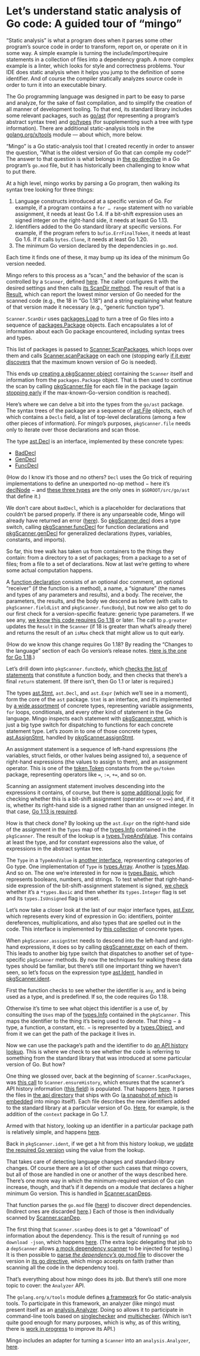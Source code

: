 # Let’s understand static analysis of Go code: A guided tour of “mingo”

“Static analysis” is what a program does when it parses some other program’s source code
in order to transform, report on, or operate on it in some way.
A simple example is turning the include/import/require statements in a collection of files into a dependency graph.
A more complex example is a linter,
which looks for style and correctness problems.
Your IDE does static analysis when it helps you jump to the definition of some identifier.
And of course the compiler statically analyzes source code in order to turn it into an executable binary.

The Go programming language was designed in part to be easy to parse and analyze,
for the sake of fast compilation,
and to simplify the creation of all manner of development tooling.
To that end, its standard library includes some relevant packages,
such as [go/ast](https://pkg.go.dev/go/ast)
(for representing a program’s abstract syntax tree)
and [go/types](https://pkg.go.dev/go/types)
(for supplementing such a tree with type information).
There are additional static-analysis tools in the [golang.org/x/tools](https://pkg.go.dev/golang.org/x/tools) module —
about which, more below.

“Mingo” is a Go static-analysis tool that I created recently in order to answer the question,
“What is the oldest version of Go that can compile my code?”
The answer to that question is what belongs in [the go directive](https://go.dev/ref/mod#go-mod-file-go) in a Go program’s `go.mod` file,
but it has historically been challenging to know what to put there.

At a high level,
mingo works by parsing a Go program,
then walking its syntax tree looking for three things:

1. Language constructs introduced at a specific version of Go.
   For example, if a program contains a `for … range` statement with no variable assignment,
   it needs at least Go 1.4.
   If a bit-shift expression uses an signed integer on the right-hand side,
   it needs at least Go 1.13.
2. Identifiers added to the Go standard library at specific versions.
   For example, if the program refers to `bufio.ErrFinalToken`,
   it needs at least Go 1.6.
   If it calls `bytes.Clone`,
   it needs at least Go 1.20.
3. The minimum Go version declared by the dependencies in `go.mod`.

Each time it finds one of these,
it may bump up its idea of the minimum Go version needed.

Mingo refers to this process as a “scan,”
and the behavior of the scan is controlled by a `Scanner`,
defined [here](https://github.com/bobg/mingo/blob/562b72282874015100556d6cecff601d9c9fd07a/scan.go#L18-L31).
The caller configures it with the desired settings
and then calls [its ScanDir method](https://github.com/bobg/mingo/blob/562b72282874015100556d6cecff601d9c9fd07a/scan.go#L47).
The result of that is a [Result](https://github.com/bobg/mingo/blob/562b72282874015100556d6cecff601d9c9fd07a/result.go#L11-L14),
which can report the lowest minor version of Go needed for the scanned code
(e.g., the 18 in “Go 1.18”)
and a string explaining what feature of that version made it necessary
(e.g., “generic function type”).

`Scanner.ScanDir` uses [packages.Load](https://pkg.go.dev/golang.org/x/tools/go/packages#Load)
to turn a tree of Go files into a sequence of [packages.Package](https://pkg.go.dev/golang.org/x/tools/go/packages#Package) objects.
Each encapsulates a lot of information about each Go package encountered,
including syntax trees and types.

This list of packages is passed to [Scanner.ScanPackages](https://github.com/bobg/mingo/blob/562b72282874015100556d6cecff601d9c9fd07a/scan.go#L69),
which loops over them and calls [Scanner.scanPackage](https://github.com/bobg/mingo/blob/562b72282874015100556d6cecff601d9c9fd07a/scan.go#L131) on each one
(stopping early [if it ever discovers](https://github.com/bobg/mingo/blob/562b72282874015100556d6cecff601d9c9fd07a/scan.go#L99-L101) that the maximum known version of Go is needed).

This ends up [creating a pkgScanner object](https://github.com/bobg/mingo/blob/562b72282874015100556d6cecff601d9c9fd07a/scan.go#L136-L141)
containing the `Scanner` itself and information from the `packages.Package` object.
That is then used to continue the scan
by calling [pkgScanner.file](https://github.com/bobg/mingo/blob/562b72282874015100556d6cecff601d9c9fd07a/package.go#L18)
for each file in the package
(again [stopping early](https://github.com/bobg/mingo/blob/562b72282874015100556d6cecff601d9c9fd07a/scan.go#L148-L150) if the max-known-Go-version condition is reached).

Here’s where we can delve a bit into the types from the `go/ast` package.
The syntax trees of the package are a sequence of [ast.File](https://pkg.go.dev/go/ast#File) objects,
each of which contains a `Decls` field, a list of top-level declarations
(among a few other pieces of information).
For mingo’s purposes,
`pkgScanner.file` needs only to iterate over those declarations and scan those.

The type [ast.Decl](https://pkg.go.dev/go/ast#Decl) is an interface,
implemented by these concrete types:

- [BadDecl](https://pkg.go.dev/go/ast#BadDecl)
- [GenDecl](https://pkg.go.dev/go/ast#GenDecl)
- [FuncDecl](https://pkg.go.dev/go/ast#FuncDecl)

(How do I know it’s those and no others?
`Decl` uses the Go trick of requiring implementations to define an unexported no-op method −
here it’s [declNode](https://cs.opensource.google/go/go/+/master:src/go/ast/ast.go;l=52;drc=28f1bf61b7383bd4079d77090e67b3198b75be12) −
and [these three types](https://cs.opensource.google/go/go/+/master:src/go/ast/ast.go;l=1011-1015;drc=28f1bf61b7383bd4079d77090e67b3198b75be12) are the only ones in `$GOROOT/src/go/ast` that define it.)

We don’t care about `BadDecl`,
which is a placeholder for declarations that couldn’t be parsed properly.
If there is any unparseable code,
Mingo will already have returned an error ([here](https://github.com/bobg/mingo/blob/562b72282874015100556d6cecff601d9c9fd07a/scan.go#L76-L85)).
So [pkgScanner.decl](https://github.com/bobg/mingo/blob/562b72282874015100556d6cecff601d9c9fd07a/decl.go#L9) does a type switch,
calling [pkgScanner.funcDecl](https://github.com/bobg/mingo/blob/562b72282874015100556d6cecff601d9c9fd07a/decl.go#L19) for function declarations
and [pkgScanner.genDecl](https://github.com/bobg/mingo/blob/562b72282874015100556d6cecff601d9c9fd07a/decl.go#L77)
for generalized declarations (types, variables, constants, and imports).

So far, this tree walk has taken us from containers to the things they contain:
from a directory to a set of packages;
from a package to a set of files;
from a file to a set of declarations.
Now at last we’re getting to where some actual computation happens.

A [function declaration](https://pkg.go.dev/go/ast#FuncDecl) consists of an optional doc comment,
an optional “receiver” (if the function is a method),
a name,
a “signature” (the names and types of any parameters and results),
and a body.
The receiver, the parameters, the results, and the body we descend as before
(with calls to `pkgScanner.fieldList` and `pkgScanner.funcBody`),
but now we also get to do our first check for a version-specific feature:
generic type parameters.
If we see any,
[we know this code requires Go 1.18](https://github.com/bobg/mingo/blob/562b72282874015100556d6cecff601d9c9fd07a/decl.go#L27-L37) or later.
The call to `p.greater` updates the `Result` in the `Scanner`
(if 18 is greater than what’s already there)
and returns the result of an `isMax` check
that might allow us to quit early.

(How do we know this change requires Go 1.18?
By reading the “Changes to the language” section of each Go version’s release notes.
[Here is the one for Go 1.18](https://tip.golang.org/doc/go1.18#language).)

Let’s drill down into `pkgScanner.funcBody`,
which [checks the list of statements](https://github.com/bobg/mingo/blob/562b72282874015100556d6cecff601d9c9fd07a/expr.go#L163-L170)
that constitute a function body,
and then checks that there’s a final `return` statement.
(If there isn’t, then Go 1.1 or later is required.)

The types [ast.Stmt](https://pkg.go.dev/go/ast#Stmt),
`ast.Decl`, and `ast.Expr`
(which we’ll see in a moment),
form the core of the `ast` package.
`Stmt` is an interface, and it’s implemented by
[a wide assortment](https://cs.opensource.google/go/go/+/master:src/go/ast/ast.go;l=849-871;drc=ef84d62cfc358ff62c60da9ceec754e7a389b5d5)
of concrete types,
representing variable assignments,
`for` loops,
conditionals,
and every other kind of statement in the Go language.
Mingo inspects each statement with
[pkgScanner.stmt](https://github.com/bobg/mingo/blob/562b72282874015100556d6cecff601d9c9fd07a/stmt.go#L10),
which is just a big type switch for dispatching to functions for each concrete statement type.
Let’s zoom in to one of those concrete types,
[ast.AssignStmt](https://pkg.go.dev/go/ast#AssignStmt),
handled by [pkgScanner.assignStmt](https://github.com/bobg/mingo/blob/562b72282874015100556d6cecff601d9c9fd07a/stmt.go#L87).

An assignment statement is a sequence of left-hand expressions
(the variables, struct fields, or other lvalues being assigned to),
a sequence of right-hand expressions
(the values to assign to them),
and an assignment operator.
This is one of the [token.Token](https://pkg.go.dev/go/token#Token) constants
from the `go/token` package,
representing operators like `=`, `:=`, `+=`, and so on.

Scanning an assignment statement involves descending into the expressions it contains, of course,
but there is [some additional logic](https://github.com/bobg/mingo/blob/562b72282874015100556d6cecff601d9c9fd07a/stmt.go#L89-L97)
for checking whether this is a bit-shift assignment
(operator `<<=` or `>>=`) and,
if it is,
whether its right-hand side is a signed rather than an unsigned integer.
In that case,
[Go 1.13 is required](https://tip.golang.org/doc/go1.13#language).

How is that check done?
By looking up the `ast.Expr` on the right-hand side of the assignment
in the `Types` map of the [types.Info](https://pkg.go.dev/go/types#Info)
contained in the `pkgScanner`.
The result of the lookup is a [types.TypeAndValue](https://pkg.go.dev/go/types#TypeAndValue).
This contains at least the type,
and for constant expressions also the value,
of expressions in the abstract syntax tree.

The `Type` in a `TypeAndValue` is [another interface](https://pkg.go.dev/go/types#Type),
representing categories of Go type.
One implementation of `Type` is [types.Array](https://pkg.go.dev/go/types#Array).
Another is [types.Map](https://pkg.go.dev/go/types#Map).
And so on.
The one we’re interested in for now
is [types.Basic](https://pkg.go.dev/go/types#Basic),
which represents booleans, numbers, and strings.
To test whether that right-hand-side expression of the bit-shift-assignment statement is signed,
[we check](https://github.com/bobg/mingo/blob/562b72282874015100556d6cecff601d9c9fd07a/package.go#L46)
whether it’s a `*types.Basic`
and then whether its `types.Integer` flag is set and its `types.IsUnsigned` flag is unset.

Let’s now take a closer look at the last of our major interface types,
[ast.Expr](https://pkg.go.dev/go/ast#Expr),
which represents every kind of expression in Go:
identifiers, pointer dereferences, multiplications,
and also types that are spelled out in the code.
This interface is implemented by [this collection](https://cs.opensource.google/go/go/+/master:src/go/ast/ast.go;l=548-573;drc=ef84d62cfc358ff62c60da9ceec754e7a389b5d5) of concrete types.

When `pkgScanner.assignStmt` needs to descend into the left-hand and right-hand expressions,
it does so by calling [pkgScanner.expr](https://github.com/bobg/mingo/blob/562b72282874015100556d6cecff601d9c9fd07a/expr.go#L11) on each of them.
This leads to another big type switch that dispatches to another set of type-specific `pkgScanner` methods.
By now the techniques for walking these data types should be familiar,
but there’s still one important thing we haven’t seen,
so let’s focus on the expression type [ast.Ident](https://pkg.go.dev/go/ast#Ident),
handled in [pkgScanner.ident](https://github.com/bobg/mingo/blob/e25314c0cc521e743eb39543db37296d4239df46/expr.go#L70).

First the function checks to see whether the identifier is `any`,
and is being used as a type,
and is predefined.
If so, the code requires Go 1.18.

Otherwise it’s time to see what object this identifier is a use of,
by consulting the `Uses` map of the [types.Info](https://pkg.go.dev/go/types#Info)
contained in the `pkgScanner`.
This maps the identifier to the thing it’s being used to denote.
That thing −
a type, a function, a constant, etc. −
is represented by a [types.Object](https://pkg.go.dev/go/types#Object),
and from it we can get the path of the package it lives in.

Now we can use the package’s path and the identifier to do [an API history lookup](https://github.com/bobg/mingo/blob/e25314c0cc521e743eb39543db37296d4239df46/expr.go#L97).
This is where we check to see whether the code is referring to something from the standard library
that was introduced at some particular version of Go.
But how?

One thing we glossed over,
back at the beginning of `Scanner.ScanPackages`,
was [this call](https://github.com/bobg/mingo/blob/e25314c0cc521e743eb39543db37296d4239df46/scan.go#L70) to `Scanner.ensureHistory`,
which ensures that the scanner’s API history information
([this field](https://github.com/bobg/mingo/blob/e25314c0cc521e743eb39543db37296d4239df46/scan.go#L29))
is populated.
That happens [here](https://github.com/bobg/mingo/blob/e25314c0cc521e743eb39543db37296d4239df46/hist.go#L66).
It parses the files in [the api directory](https://cs.opensource.google/go/go/+/master:api/) that ships with Go
([a snapshot of which](https://github.com/bobg/mingo/tree/main/api) is [embedded](https://github.com/bobg/mingo/blob/e25314c0cc521e743eb39543db37296d4239df46/hist.go#L56-L57) into mingo itself).
Each file describes the new identifiers added to the standard library at a particular version of Go.
[Here](https://github.com/bobg/mingo/blob/e25314c0cc521e743eb39543db37296d4239df46/api/go1.7.txt#L6-L19), for example,
is the addition of the `context` package in Go 1.7.

Armed with that history,
looking up an identifier in a particular package path is relatively simple,
and happens [here](https://github.com/bobg/mingo/blob/e25314c0cc521e743eb39543db37296d4239df46/hist.go#L26).

Back in `pkgScanner.ident`,
if we get a hit from this history lookup,
we [update the required Go version](https://github.com/bobg/mingo/blob/e25314c0cc521e743eb39543db37296d4239df46/expr.go#L98-L103) using the value from the lookup.

That takes care of detecting language changes and standard-library changes.
Of course there are a lot of other such cases that mingo covers,
but all of those are handled in one or another of the ways described here.
There’s one more way in which the minimum-required version of Go can increase, though,
and that’s if it depends on a module that declares a higher minimum Go version.
This is handled in [Scanner.scanDeps](https://github.com/bobg/mingo/blob/bddce647865471cc1b3214894582be9188b4af00/deps.go#L16).

That function parses the `go.mod` file
([here](https://github.com/bobg/mingo/blob/bddce647865471cc1b3214894582be9188b4af00/deps.go#L22))
to discover direct dependencies.
(Indirect ones are discarded [here](https://github.com/bobg/mingo/blob/bddce647865471cc1b3214894582be9188b4af00/deps.go#L28-L30).)
Each of those is then individually scanned by [Scanner.scanDep](https://github.com/bobg/mingo/blob/bddce647865471cc1b3214894582be9188b4af00/deps.go#L71).

The first thing that `Scanner.scanDep` does is to get a “download” of information about the dependency.
This is the result of running `go mod download -json`,
which happens [here](https://github.com/bobg/mingo/blob/bddce647865471cc1b3214894582be9188b4af00/deps.go#L52).
(The extra logic delegating that job to a `depScanner`
allows [a mock dependency scanner](https://github.com/bobg/mingo/blob/bddce647865471cc1b3214894582be9188b4af00/deps_test.go#L30) to be injected for testing.)
It is then possible to [parse _the dependency’s_ go.mod file](https://github.com/bobg/mingo/blob/bddce647865471cc1b3214894582be9188b4af00/deps.go#L86)
to discover the version in [its go directive](https://github.com/bobg/mingo/blob/bddce647865471cc1b3214894582be9188b4af00/deps.go#L94),
which mingo accepts on faith
(rather than scanning all the code in the dependency too).

That’s everything about how mingo does its job.
But there’s still one more topic to cover:
the `Analyzer` API.

The `golang.org/x/tools` module defines [a framework](https://pkg.go.dev/golang.org/x/tools/go/analysis) for Go static-analysis tools.
To participate in this framework, an analyzer (like mingo) must present itself as an [analysis.Analyzer](https://pkg.go.dev/golang.org/x/tools/go/analysis#Analyzer).
Doing so allows it to participate in command-line tools based on
[singlechecker](https://pkg.go.dev/golang.org/x/tools/go/analysis/singlechecker)
and [multichecker](https://pkg.go.dev/golang.org/x/tools/go/analysis/multichecker).
(Which isn’t quite good enough for many purposes,
which is why, as of this writing,
there is [work in progress](https://github.com/golang/go/issues/61324) to improve its API.)

Mingo includes an adapter for turning a `Scanner` into an `analysis.Analyzer`,
[here](https://github.com/bobg/mingo/blob/e25314c0cc521e743eb39543db37296d4239df46/analyzer.go#L8).

